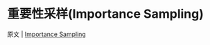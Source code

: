 # 重要性采样(Importance Sampling)

原文 | [Importance Sampling](http://www.pbr-book.org/3ed-2018/Monte_Carlo_Integration/Importance_Sampling.html)